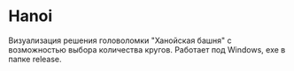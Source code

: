 # Hanoi
Визуализация решения головоломки "Ханойская башня" с возможностью выбора количества кругов. Работает под Windows, exe в папке release.
